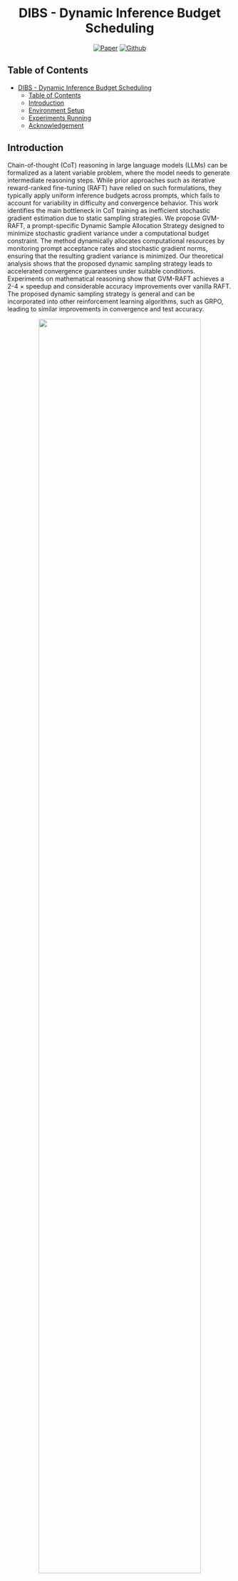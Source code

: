 <div align="center">

# DIBS - Dynamic Inference Budget Scheduling
[![Paper](https://img.shields.io/badge/paper-A42C25?style=for-the-badge&logo=arxiv&logoColor=white)](https://arxiv.org/abs/2505.02391) [![Github](https://img.shields.io/badge/GVM-000000?style=for-the-badge&logo=github&logoColor=000&logoColor=white)](https://github.com/RLHFlow/GVM)
</div>

## Table of Contents
- [DIBS - Dynamic Inference Budget Scheduling](#dibs---dynamic-inference-budget-scheduling)
  - [Table of Contents](#table-of-contents)
  - [Introduction](#introduction)
  - [Environment Setup](#environment-setup)
  - [Experiments Running](#experiments-running)
  - [Acknowledgement](#acknowledgement)

## Introduction
Chain-of-thought (CoT) reasoning in large language models (LLMs) can be formalized as a latent variable problem, where the model needs to generate intermediate reasoning steps. While prior approaches such as iterative reward-ranked fine-tuning (RAFT) have relied on such formulations, they typically apply uniform inference budgets across prompts, which fails to account for variability in difficulty and convergence behavior. This work identifies the main bottleneck in CoT training as inefficient stochastic gradient estimation due to static sampling strategies. We propose GVM-RAFT, a prompt-specific Dynamic Sample Allocation Strategy designed to minimize stochastic gradient variance under a computational budget constraint. The method dynamically allocates computational resources by monitoring prompt acceptance rates and stochastic gradient norms, ensuring that the resulting gradient variance is minimized. Our theoretical analysis shows that the proposed dynamic sampling strategy leads to accelerated convergence guarantees under suitable conditions. Experiments on mathematical reasoning show that GVM-RAFT achieves a 2-4 $\times$ speedup and considerable accuracy improvements over vanilla RAFT. The proposed dynamic sampling strategy is general and can be incorporated into other reinforcement learning algorithms, such as GRPO, leading to similar improvements in convergence and test accuracy.

<p align="center">
  <img src="figures/main_fig.png" width="85%" />
  <img src="figures/alg.png" width="85%">
</p>

**Main Takeaways**
1. We revisit the EM framework and RAFT in the context of CoT reasoning, and identify that a major limitation of current approaches lies in inefficient stochastic gradient estimation caused by uniform and static sampling strategies (i.e., best-of-n sampling), which fail to account for prompt-specific difficulty and convergence behavior.
2. Motivated by the goal of minimizing the variance of stochastic gradient, we propose a dynamic sampling strategy that adaptively allocates computational resources based on prompt hardness and gradient norms. Our approach provides both intuitive theoretical insight and rigorous convergence guarantees, establishing a principled framework for efficient on-policy sampling under computational budget constraints.
3. We apply our method to both RAFT++ and GRPO algorithms with real-world experiments on mathematical reasoning tasks. Our results demonstrate that the proposed approach achieves 2-4 $\times$ speedup in convergence rate and also considerably improve the final test accuracy. 


<p align="center">
  <img src="figures/res.png" width="75%" />
</p>


<p align="center">
  <img src="figures/res_fig.png" width="75%" />
</p>

## Environment Setup
1. Create a new environment.
   ```bash
   python -m venv ~/.python/gvm
   source ~/.python/gvm/bin/activate
   # You can also use conda 
   #conda create -n gvm python==3.10
   #conda activate gvm
   ```
2. Install dependencies
   ```bash
   pip install pip --upgrade
   pip install uv
   git clone https://github.com/RLHFlow/GVM.git
   cd GVM/
   python -m uv pip install -r requirements.txt
   ```

## Experiments Running
1. Prepare the training and test datasets.
    ```bash
    python runs/data_preprocess/math_dataset.py
    python runs/data_preprocess/numina_process.py
    ```
2. Start the training loop.
   ```bash
   bash runs/scripts/run_em.sh
   bash runs/scripts/run_raft.sh
   bash runs/scripts/run_grpo.sh
   ```

## Acknowledgement
We greatly thanks [verl](https://github.com/volcengine/verl) for providing the awesome codebase!